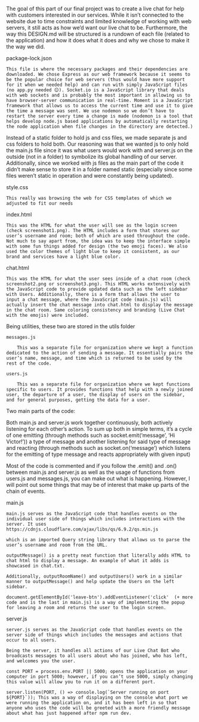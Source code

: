 The goal of this part of our final project was to create a live chat for help with customers interested in our services. While it isn’t connected to the website due to time constraints and limited knowledge of working with web servers, it still acts as how we’d want our live chat to be. Furthermore, the way this DESIGN.md will be structured is a rundown of each file (related to the application) and how it does what it does and why we chose to make it the way we did. 

package-lock.json 

    This file is where the necessary packages and their dependencies are downloaded. We chose Express as our web framework because it seems to be the popular choice for web servers (thus would have more support for it when we needed help) and can run with simply JavaScript files (no app.py needed 😊). Socket.io is a JavaScript library that deals with web sockets and is probably the most important in allowing us to have browser-server communication in real-time. Moment is a JavaScript framework that allows us to access the current time and use it to give the time a message was sent. We use nodemon so we don’t have to restart the server every time a change is made (nodemon is a tool that helps develop node.js based applications by automatically restarting the node application when file changes in the directory are detected.) 

 

Instead of a static folder to hold js and css files, we made separate js and css folders to hold both. Our reasoning was that we wanted js to only hold the main.js file since it was what users would work with and server.js on the outside (not in a folder) to symbolize its global handling of our server. Additionally, since we worked with js files as the main part of the code it didn’t make sense to store it in a folder named static (especially since some files weren’t static in operation and were constantly being updated). 

style.css 

    This really was browsing the web for CSS templates of which we adjusted to fit our needs 

index.html 

    This was the HTML for what the user will see as the login screen (check screenshot1.png). The HTML includes a form that stores our user’s username and room; both of which are used throughout the code. Not much to say apart from, the idea was to keep the interface simple with some fun things added for design (the two emoji faces). We also used the color themes of light blue to keep it consistent, as our brand and services have a light blue color. 

chat.html 

    This was the HTML for what the user sees inside of a chat room (check screenshot2.png or screenshot3.png). This HTML works extensively with the JavaScript code to provide updated data such as the left sidebar with Users. Additionally, there is a form that allows the user to input a chat message, where the JavaScript code (main.js) will actually insert the chat message into chat.html to display the message in the chat room. Same coloring consistency and branding (Live Chat with the emojis) were included. 

Being utilities, these two are stored in the utils folder 

    messages.js 

        This was a separate file for organization where we kept a function dedicated to the action of sending a message. It essentially pairs the user’s name, message, and time which is returned to be used by the rest of the code. 

    users.js 

        This was a separate file for organization where we kept functions specific to users. It provides functions that help with a newly joined user, the departure of a user, the display of users on the sidebar, and for general purposes, getting the data for a user. 

Two main parts of the code: 

Both main.js and server.js work together continuously, both actively listening for each other’s action. To sum up both in simple terms, it’s a cycle of one emitting (through methods such as socket.emit(‘message’, ‘Hi Victor!’)) a type of message and another listening for said type of message and reacting (through methods such as socket.on(‘message’) which listens for the emitting of type message and reacts appropriately with given input) 

Most of the code is commented and if you follow the .emit() and .on() between main.js and server.js as well as the usage of functions from users.js and messages.js, you can make out what is happening. However, I will point out some things that may be of interest that make up parts of the chain of events. 

main.js 

    main.js serves as the JavaScript code that handles events on the individual user side of things which includes interactions with the server. It uses https://cdnjs.cloudflare.com/ajax/libs/qs/6.9.2/qs.min.js 

    which is an imported Query string library that allows us to parse the user’s username and room from the URL. 

    outputMessage() is a pretty neat function that literally adds HTML to chat html to display a message. An example of what it adds is showcased in chat.txt. 

    Additionally, outputRoomName() and outputUsers() work in a similar manner to outputMessage() and help update the Users on the left sidebar. 

    document.getElementById('leave-btn').addEventListener('click'  (+ more code and is the last in main.js) is a way of implementing the popup for leaving a room and returns the user to the login screen.  

server.js 

    server.js serves as the JavaScript code that handles events on the server side of things which includes the messages and actions that occur to all users.  

    Being the server, it handles all actions of our Live Chat Bot who broadcasts messages to all users about who has joined, who has left, and welcomes you the user. 

    const PORT = process.env.PORT || 5000; opens the application on your computer in port 5000; however, if you can’t use 5000, simply changing this value will allow you to run it on a different port. 

    server.listen(PORT, () => console.log(`Server running on port ${PORT}`)); This was a way of displaying on the console what port we were running the application on, and it has been left in so that anyone who uses the code will be greeted with a more friendly message about what has just happened after npm run dev. 